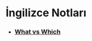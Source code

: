 # İngilizce Notları

- ### [What vs Which](https://github.com/aykutkardas/ingilizce-notlari/blob/master/src/what-vs-which.md)

